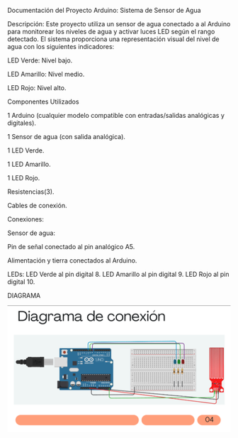 Documentación del Proyecto Arduino:
Sistema de Sensor de Agua

Descripción:
Este proyecto utiliza un sensor de agua conectado a al Arduino para monitorear los niveles de agua y activar luces LED según el rango detectado. El sistema proporciona una representación visual del nivel de agua con los siguientes indicadores:

LED Verde: Nivel bajo.

LED Amarillo: Nivel medio.

LED Rojo: Nivel alto.

Componentes Utilizados

1 Arduino (cualquier modelo compatible con entradas/salidas analógicas y digitales).

1 Sensor de agua (con salida analógica).

1 LED Verde.

1 LED Amarillo.

1 LED Rojo.

Resistencias(3).

Cables de conexión.


Conexiones:

Sensor de agua:

Pin de señal conectado al pin analógico A5.

Alimentación y tierra conectados al Arduino.

LEDs:
LED Verde al pin digital 8.
LED Amarillo al pin digital 9.
LED Rojo al pin digital 10.

DIAGRAMA

![Diagrama Sensor de agua](imagenes/aguaSensor.png)
